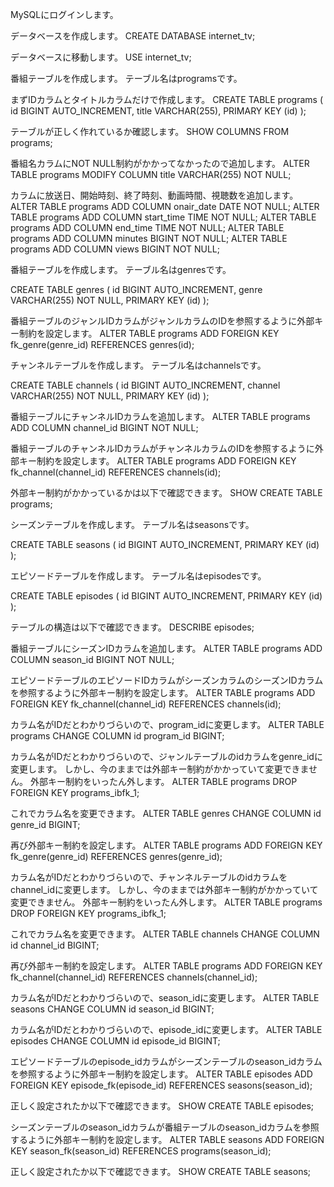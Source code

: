 
MySQLにログインします。

データベースを作成します。
CREATE DATABASE internet_tv;

データベースに移動します。
USE internet_tv;

番組テーブルを作成します。
テーブル名はprogramsです。


まずIDカラムとタイトルカラムだけで作成します。
CREATE TABLE programs (
  id BIGINT AUTO_INCREMENT,
  title VARCHAR(255), 
  PRIMARY KEY (id)
);

テーブルが正しく作れているか確認します。
SHOW COLUMNS FROM programs;

番組名カラムにNOT NULL制約がかかってなかったので追加します。
ALTER TABLE programs MODIFY COLUMN title VARCHAR(255) NOT NULL;

カラムに放送日、開始時刻、終了時刻、動画時間、視聴数を追加します。
ALTER TABLE programs ADD COLUMN onair_date DATE NOT NULL;
ALTER TABLE programs ADD COLUMN start_time TIME NOT NULL;
ALTER TABLE programs ADD COLUMN end_time TIME NOT NULL;
ALTER TABLE programs ADD COLUMN minutes BIGINT NOT NULL;
ALTER TABLE programs ADD COLUMN views BIGINT NOT NULL;


番組テーブルを作成します。
テーブル名はgenresです。

CREATE TABLE genres (
  id BIGINT AUTO_INCREMENT,
  genre VARCHAR(255) NOT NULL, 
  PRIMARY KEY (id)
);

番組テーブルのジャンルIDカラムがジャンルカラムのIDを参照するように外部キー制約を設定します。
ALTER TABLE programs ADD FOREIGN KEY fk_genre(genre_id) REFERENCES genres(id);

チャンネルテーブルを作成します。
テーブル名はchannelsです。

CREATE TABLE channels (
  id BIGINT AUTO_INCREMENT,
  channel VARCHAR(255) NOT NULL, 
  PRIMARY KEY (id)
);


番組テーブルにチャンネルIDカラムを追加します。
ALTER TABLE programs ADD COLUMN channel_id BIGINT NOT NULL;

番組テーブルのチャンネルIDカラムがチャンネルカラムのIDを参照するように外部キー制約を設定します。
ALTER TABLE programs ADD FOREIGN KEY fk_channel(channel_id) REFERENCES channels(id);

外部キー制約がかかっているかは以下で確認できます。
SHOW CREATE TABLE programs;


シーズンテーブルを作成します。
テーブル名はseasonsです。

CREATE TABLE seasons (
  id BIGINT AUTO_INCREMENT,
  PRIMARY KEY (id)
);


エピソードテーブルを作成します。
テーブル名はepisodesです。

CREATE TABLE episodes (
  id BIGINT AUTO_INCREMENT,
  PRIMARY KEY (id)
);

テーブルの構造は以下で確認できます。
DESCRIBE episodes;

番組テーブルにシーズンIDカラムを追加します。
ALTER TABLE programs ADD COLUMN season_id BIGINT NOT NULL;

エピソードテーブルのエピソードIDカラムがシーズンカラムのシーズンIDカラムを参照するように外部キー制約を設定します。
ALTER TABLE programs ADD FOREIGN KEY fk_channel(channel_id) REFERENCES channels(id);

カラム名がIDだとわかりづらいので、program_idに変更します。
ALTER TABLE programs CHANGE COLUMN id program_id BIGINT; 

カラム名がIDだとわかりづらいので、ジャンルテーブルのidカラムをgenre_idに変更します。
しかし、今のままでは外部キー制約がかかっていて変更できません。
外部キー制約をいったん外します。
ALTER TABLE programs DROP FOREIGN KEY programs_ibfk_1;

これでカラム名を変更できます。
ALTER TABLE genres CHANGE COLUMN id genre_id BIGINT; 

再び外部キー制約を設定します。
ALTER TABLE programs ADD FOREIGN KEY fk_genre(genre_id) REFERENCES genres(genre_id);


カラム名がIDだとわかりづらいので、チャンネルテーブルのidカラムをchannel_idに変更します。
しかし、今のままでは外部キー制約がかかっていて変更できません。
外部キー制約をいったん外します。
ALTER TABLE programs DROP FOREIGN KEY programs_ibfk_1;

これでカラム名を変更できます。
ALTER TABLE channels CHANGE COLUMN id channel_id BIGINT; 

再び外部キー制約を設定します。
ALTER TABLE programs ADD FOREIGN KEY fk_channel(channel_id) REFERENCES channels(channel_id);

カラム名がIDだとわかりづらいので、season_idに変更します。
ALTER TABLE seasons CHANGE COLUMN id season_id BIGINT;

カラム名がIDだとわかりづらいので、episode_idに変更します。
ALTER TABLE episodes CHANGE COLUMN id episode_id BIGINT;


エピソードテーブルのepisode_idカラムがシーズンテーブルのseason_idカラムを参照するように外部キー制約を設定します。
ALTER TABLE episodes ADD FOREIGN KEY episode_fk(episode_id) REFERENCES seasons(season_id);

正しく設定されたか以下で確認できます。
SHOW CREATE TABLE episodes;


シーズンテーブルのseason_idカラムが番組テーブルのseason_idカラムを参照するように外部キー制約を設定します。
ALTER TABLE seasons ADD FOREIGN KEY season_fk(season_id) REFERENCES programs(season_id);

正しく設定されたか以下で確認できます。
SHOW CREATE TABLE seasons;
